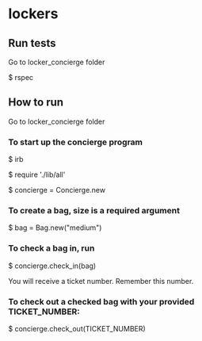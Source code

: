 # lockers

## Run tests

Go to locker_concierge folder

$ rspec

## How to run

Go to locker_concierge folder

### To start up the concierge program

$ irb

$ require './lib/all'

$ concierge = Concierge.new

### To create a bag, size is a required argument

$ bag = Bag.new("medium")

### To check a bag in, run

$ concierge.check_in(bag) 

You will receive a ticket number. Remember this number.

### To check out a checked bag with your provided TICKET_NUMBER:

$ concierge.check_out(TICKET_NUMBER)